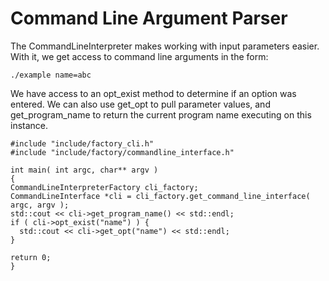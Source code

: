 # Command Line Argument Parser

The CommandLineInterpreter makes working with input parameters easier.  With it,
we get access to command line arguments in the form:

`./example name=abc`

We have access to an opt_exist method to determine if an option was entered.  We can also use get_opt to pull parameter values, and get_program_name to return the current program name executing on this instance.

    #include "include/factory_cli.h"
    #include "include/factory/commandline_interface.h"

    int main( int argc, char** argv )
    {
    CommandLineInterpreterFactory cli_factory;
    CommandLineInterface *cli = cli_factory.get_command_line_interface( argc, argv );
    std::cout << cli->get_program_name() << std::endl;
    if ( cli->opt_exist("name") ) {
      std::cout << cli->get_opt("name") << std::endl;
    }

    return 0;
    }
